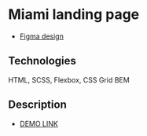 # Miami landing page

 - [Figma design](https://www.figma.com/file/nHz8bflIwJaWP3P99vKTH5/miami_home_new?node-id=16033%3A3)


## Technologies
HTML, SCSS, Flexbox, CSS Grid
BEM

## Description

 - [DEMO LINK](https://provolovskyi-illia.github.io/layout_miami/)
